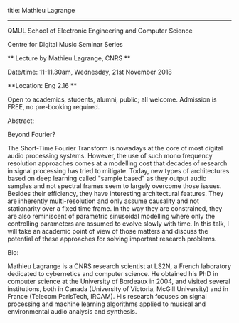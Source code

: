 title: Mathieu Lagrange

-----------------

QMUL School of Electronic Engineering and Computer Science

Centre for Digital Music Seminar Series

** Lecture by Mathieu Lagrange, CNRS
**

Date/time: 11-11.30am, Wednesday, 21st November 2018

**Location: Eng 2.16 **

Open to academics, students, alumni, public; all welcome.
Admission is FREE, no pre-booking required.

Abstract:

Beyond Fourier?

The Short-Time Fourier Transform is nowadays at the core of most digital audio processing systems. However, the use of such mono frequency resolution approaches comes at a modelling cost that decades of research in signal processing has tried to mitigate. Today, new types of architectures based on deep learning called "sample based" as they output audio samples and not spectral frames seem to largely overcome those issues. Besides their efficiency, they have interesting architectural features. They are inherently multi-resolution and only assume causality and not stationarity over a fixed time frame. In the way they are constrained, they are also reminiscent of parametric sinusoidal modelling where only the controlling parameters are assumed to evolve slowly with time. In this talk, I will take an academic point of view of those matters and discuss the potential of these approaches for solving important research problems.

Bio:

Mathieu Lagrange is a CNRS research scientist at LS2N, a French laboratory dedicated to cybernetics and computer science. He obtained his PhD in computer science at the University of Bordeaux in 2004, and visited several institutions, both in Canada (University of Victoria, McGill University) and in France (Telecom ParisTech, IRCAM). His research focuses on signal processing and machine learning algorithms applied to musical and environmental audio analysis and synthesis.
